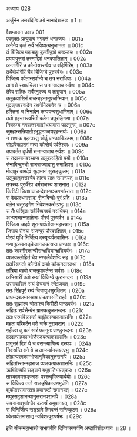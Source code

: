 अध्यायः 028

अर्जुनेन उत्तरदिग्विजये नानादेशजयः ॥ 1 ॥

वैशम्पायन उवाच 	001  
एवमुक्तः प्रत्युवाच भगदत्तं धनञ्जयः ।	001a  
अनेनैव कृतं सर्वं भविष्यत्यनुजानता ॥	001c  
तं विजित्य महाबाहुः कुन्तीपुत्रो धनञ्जयः ।	002a  
प्रययावुत्तरां तस्माद्दिशं धनदपालिताम् ॥	002c  
अन्तर्गिरिं च कौन्तेयस्तथैव च बहिर्गिरिम् ।	003a  
तथैवोपगिरिं चैव विजिग्ये पुरुषर्षभः ॥	003c  
विजित्य पर्वतान्सर्वान्ये च तत्र नराधिपाः ।	004a  
तान्वशे स्थापयित्वा स धनान्यादाय सर्वशः ॥	004c  
तैरेव सहितः सर्वैरनुरज्य च तान्नृपान् ।	005a  
उलूकवासिनं राजन्बृहन्तमुपजग्मिवान् ॥	005c  
मृदङ्गवरनादेन रथनेमिस्वनेन च ।	006a  
हस्तिनां च निनादेन कम्पयन्वसुधामिमाम् ॥	006c  
ततो बृहन्तस्त्वरितो बलेन चतुरङ्गिणा ।	007a  
निष्क्रम्य नगरात्तस्माद्योधयामास फाल्गुनम् ॥	007c  
सुमहान्सन्निपातोऽभूद्धनञ्जयबृहन्तयोः ।	008a  
न शशाक बृहन्तस्तु सोढुं पाण्डवविक्रमम् ॥	008c  
सोऽविषह्यतमं मत्वा कौन्तेयं पर्वतेश्वरः ।	009a  
उपावर्तत दुर्धर्षो रत्नान्यादाय सर्वशः ॥	009c  
स तद्राज्यमवस्थाप्य उलूकसहितो ययौ ।	010a  
सेनाबिन्दुमथो राजन्राज्यादाशु समाक्षिपत् ॥	010c  
मोदापुरं वामदेवं सुदामानं सुसङ्कुलम् ।	011a  
उलूकानुत्तरांश्चैव तांश्च राज्ञः समानयत् ॥	011c  
तत्रस्थः पुरुषैरेव धर्मराजस्य शासनात् ।	012a  
किरीटी जितवान्राजन्देशान्पञ्चगणांस्ततः ॥	012c  
स देवप्रस्थमासाद्य सेनाबिन्दोः पुरं प्रति ।	013a  
बलेन चतुरङ्गेण निवेशमकरोत्प्रभुः ॥	013c  
स तैः परिवृतः सर्वैर्विष्वगश्वं नराधिपम् ॥	014a  
अभ्यगच्छन्महातेजाः पौरवं पुरुषर्षभ ॥	014c  
विजित्य चाहवे शूरान्पार्वतीयान्महारथान् ।	015a  
जिगाय सेनया राजन्पुरं पौरवरक्षितम् ॥	015c  
पौरवं युधि निर्जित्य दस्यून्पर्वतवासिनः ।	016a  
गणानुत्सवसङ्केतानजयत्सप्त पाण्डवः ॥	016c  
ततः काश्मीरकान्वीरान्क्षत्रियान्क्षत्रियर्षभः ।	017a  
व्यजयल्लोहितं चैव मण्डलैर्दशभिः सह ॥	017c  
ततस्त्रिगर्ताः कौन्तेयं दार्वाः कोकनदास्तथा ।	018a  
क्षत्रिया बहवो राजन्नुपावर्तन्त सर्वशः ॥	018c  
अभिसारीं ततो रम्यां विजिग्ये कुरुनन्दनः ।	019a  
उरगावासिनं रम्यं रोचमानं रणेऽजयत् ॥	019c  
ततः सिंहपुरं रम्यं चित्रायुधसुरक्षितम् ।	020a  
प्राधमद्बलमास्थाय पाकशासनिराहवे ॥	020c  
ततः सुह्मांश्च चोलांश्च किरीटी पाण्डवर्षभः ।	021a  
सहितः सर्वसैन्येन प्रामथत्कुरुनन्दनः ॥	021c  
ततः परमविक्रान्तो बाह्लीकान्पाकशासनिः ।	022a  
महता परिमर्देन वशे चक्रे दुरासदान् ॥	022c  
गृहीत्वा तु बलं सारं फल्गुनः पाण्डुनन्दनः ।	023a  
दरदान्सहकाम्भोजैरजयत्पाकशासनिः ॥	023c  
प्रागुत्तरं दिशं ये च वसन्त्याश्रित्य दस्यवः ।	024a  
निवसन्ति वने ये च तान्सर्वानजयत्प्रभुः ॥	024c  
लोहान्परमकाम्भोजानृषिकानुत्तरानपि ।	025a  
सहितांस्तान्महाराज व्यजयत्पाकशासनिः ॥	025c  
ऋषिकेष्वपि सङ्ग्रामे बभूवातिभयङ्करः ।	026a  
तारकामयसङ्काशः परस्त्वृषिकपार्थयोः ॥	026c  
स विजित्य ततो राजन्नृषिकान्रणमूर्धनि ।	027a  
शुकोदरसमांस्तत्र हयानष्टौ समानयत् ॥	027c  
मयूरसदृशानन्यानुत्तरानपरानपि ।	028a  
जवनानाशुगांश्चैव करार्थं समुपानयत् ॥	028c  
स विनिर्जित्य सङ्ग्रामे हिमवन्तं सनिष्कुटम् ।	029a  
श्वेतपर्वतमासाद्य न्यविशत्पुरुषर्षभः ॥ 	029c  

इति श्रीमन्महाभारते सभापर्वणि दिग्विजयपर्वणि अष्टाविंशोऽध्यायः ॥ 28 ॥
